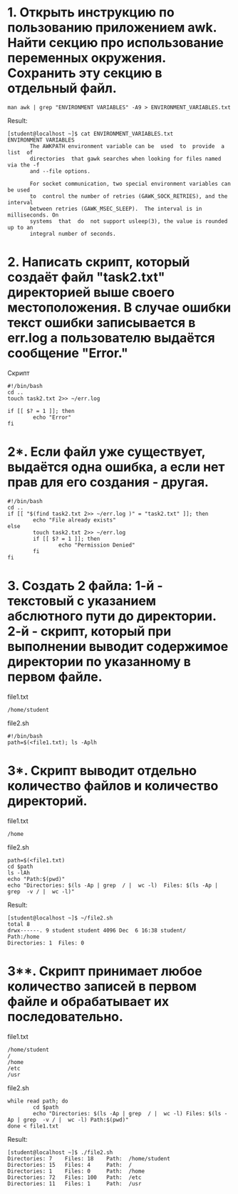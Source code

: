 # 1. Открыть инструкцию по пользованию приложением awk. Найти секцию про использование переменных окружения. Сохранить эту секцию в отдельный файл.
```
man awk | grep "ENVIRONMENT VARIABLES" -A9 > ENVIRONMENT_VARIABLES.txt
```
Result:
```
[student@localhost ~]$ cat ENVIRONMENT_VARIABLES.txt
ENVIRONMENT VARIABLES
       The AWKPATH environment variable can be  used  to  provide  a  list  of
       directories  that gawk searches when looking for files named via the -f
       and --file options.

       For socket communication, two special environment variables can be used
       to  control the number of retries (GAWK_SOCK_RETRIES), and the interval
       between retries (GAWK_MSEC_SLEEP).  The interval is in milliseconds. On
       systems  that  do  not support usleep(3), the value is rounded up to an
       integral number of seconds.
```

# 2. Написать скрипт, который создаёт файл "task2.txt" директорией выше своего местоположения. В случае ошибки текст ошибки записывается в err.log а пользователю выдаётся сообщение "Error."
Скрипт 
```
#!/bin/bash
cd ..
touch task2.txt 2>> ~/err.log

if [[ $? = 1 ]]; then
        echo "Error"
fi  
```


# 2*. Если файл уже существует, выдаётся одна ошибка, а если нет прав для его создания - другая.
```
#!/bin/bash
cd ..
if [[ "$(find task2.txt 2>> ~/err.log )" = "task2.txt" ]]; then
        echo "File already exists"
else
        touch task2.txt 2>> ~/err.log
        if [[ $? = 1 ]]; then
                echo "Permission Denied"
        fi
fi
```
# 3. Создать 2 файла: 1-й - текстовый с указанием абслютного пути до директории. 2-й - скрипт, который при выполнении выводит содержимое директории по указанному в первом файле.

file1.txt
```
/home/student
```
file2.sh
```
#!/bin/bash
path=$(<file1.txt); ls -Aplh
```
# 3*. Скрипт выводит отдельно количество файлов и количество директорий.
file1.txt
```
/home
```
file2.sh
```
path=$(<file1.txt)
cd $path 
ls -lAh
echo "Path:$(pwd)"
echo "Directories: $(ls -Ap | grep  / |  wc -l)  Files: $(ls -Ap | grep  -v / |  wc -l)"
```
Result:
```
[student@localhost ~]$ ~/file2.sh 
total 8
drwx------. 9 student student 4096 Dec  6 16:38 student/
Path:/home
Directories: 1  Files: 0
```
# 3**. Скрипт принимает любое количество записей в первом файле и обрабатывает их последовательно.
file1.txt
```
/home/student
/
/home
/etc
/usr
```
file2.sh
```
while read path; do
        cd $path
        echo "Directories: $(ls -Ap | grep  / |  wc -l) Files: $(ls -Ap | grep  -v / |  wc -l) Path:$(pwd)"
done < file1.txt
```
Result:
```
[student@localhost ~]$ ./file2.sh 
Directories: 7    Files: 18    Path:  /home/student
Directories: 15   Files: 4     Path:  /
Directories: 1    Files: 0     Path:  /home
Directories: 72   Files: 100   Path:  /etc
Directories: 11   Files: 1     Path:  /usr
```
